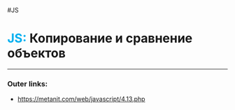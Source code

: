#JS
# <font color="#00b0f0">JS:</font> Копирование и сравнение объектов
---
### Outer links:
- https://metanit.com/web/javascript/4.13.php